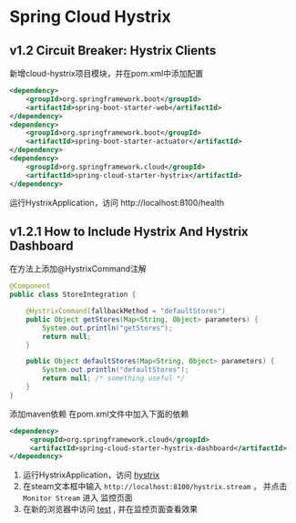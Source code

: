 # Spring Cloud Hystrix

## v1.2 Circuit Breaker: Hystrix Clients

新增cloud-hystrix项目模块，并在pom.xml中添加配置
```xml
<dependency>
    <groupId>org.springframework.boot</groupId>
    <artifactId>spring-boot-starter-web</artifactId>
</dependency>
<dependency>
    <groupId>org.springframework.boot</groupId>
    <artifactId>spring-boot-starter-actuator</artifactId>
</dependency>
<dependency>
    <groupId>org.springframework.cloud</groupId>
    <artifactId>spring-cloud-starter-hystrix</artifactId>
</dependency>
```

运行HystrixApplication，访问 http://localhost:8100/health

## v1.2.1 How to Include Hystrix And Hystrix Dashboard
在方法上添加@HystrixCommand注解

```java
@Component
public class StoreIntegration {

    @HystrixCommand(fallbackMethod = "defaultStores")
    public Object getStores(Map<String, Object> parameters) {
        System.out.println("getStores");
        return null;
    }

    public Object defaultStores(Map<String, Object> parameters) {
        System.out.println("defaultStores");
        return null; /* something useful */
    }
}
```

添加maven依赖
在pom.xml文件中加入下面的依赖

```xml
<dependency>
     <groupId>org.springframework.cloud</groupId>
     <artifactId>spring-cloud-starter-hystrix-dashboard</artifactId>
</dependency>
```

1. 运行HystrixApplication，访问 [hystrix](http://localhost:8100/hystrix)
1. 在steam文本框中输入 `http://localhost:8100/hystrix.stream` ， 并点击 `Monitor Stream` 进入 监控页面
1. 在新的浏览器中访问 [test](http://localhost:8100/test) , 并在监控页面查看效果

